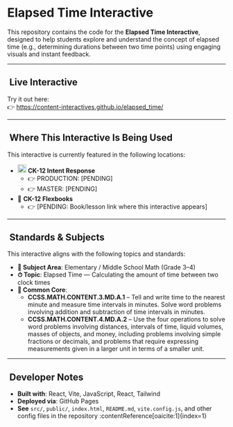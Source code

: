 # Elapsed Time Interactive

This repository contains the code for the **Elapsed Time Interactive**, designed to help students explore and understand the concept of elapsed time (e.g., determining durations between two time points) using engaging visuals and instant feedback.

---

## ​ Live Interactive

Try it out here:  
👉 https://content-interactives.github.io/elapsed_time/

---

## ​ Where This Interactive Is Being Used

This interactive is currently featured in the following locations:

- <img width="20" height="20" alt="image" src="https://github.com/user-attachments/assets/5d12571f-8e12-4441-98ab-c0bc94069a96" /> **CK-12 Intent Response**  
  - 👉 PRODUCTION: [PENDING]  
  - 👉 MASTER: [PENDING]  
- 📘 **CK-12 Flexbooks**  
  - 👉 [PENDING: Book/lesson link where this interactive appears]

---

## ​ Standards & Subjects

This interactive aligns with the following topics and standards:

- **📂 Subject Area**: Elementary / Middle School Math (Grade 3–4)  
- **⏱ Topic**: Elapsed Time — Calculating the amount of time between two clock times  
- **📏 Common Core**:  
  - **CCSS.MATH.CONTENT.3.MD.A.1** – Tell and write time to the nearest minute and measure time intervals in minutes. Solve word problems involving addition and subtraction of time intervals in minutes.  
  - **CCSS.MATH.CONTENT.4.MD.A.2** – Use the four operations to solve word problems involving distances, intervals of time, liquid volumes, masses of objects, and money, including problems involving simple fractions or decimals, and problems that require expressing measurements given in a larger unit in terms of a smaller unit.

---

## ​​ Developer Notes

- **Built with**: React, Vite, JavaScript, React, Tailwind 
- **Deployed via**: GitHub Pages  
- **See** `src/`, `public/`, `index.html`, `README.md`, `vite.config.js`, and other config files in the repository :contentReference[oaicite:1]{index=1}
